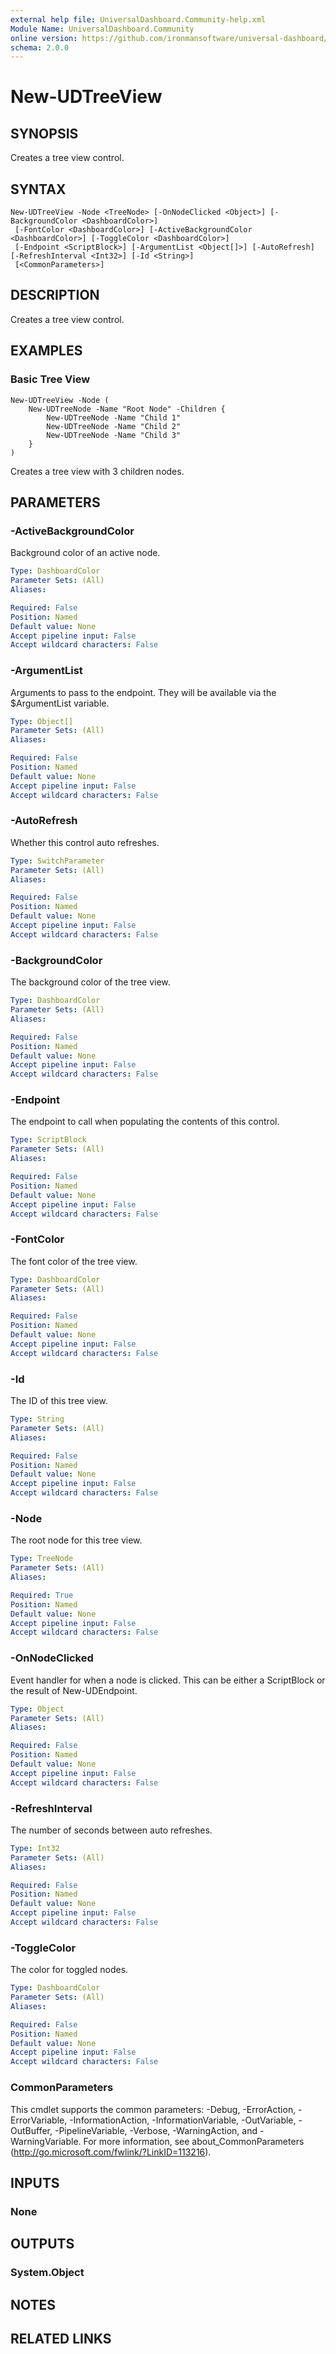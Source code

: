 ```yaml
---
external help file: UniversalDashboard.Community-help.xml
Module Name: UniversalDashboard.Community
online version: https://github.com/ironmansoftware/universal-dashboard/blob/master/src/UniversalDashboard/Help/New-UDTreeView.md
schema: 2.0.0
---
```


# New-UDTreeView

## SYNOPSIS
Creates a tree view control.

## SYNTAX

```
New-UDTreeView -Node <TreeNode> [-OnNodeClicked <Object>] [-BackgroundColor <DashboardColor>]
 [-FontColor <DashboardColor>] [-ActiveBackgroundColor <DashboardColor>] [-ToggleColor <DashboardColor>]
 [-Endpoint <ScriptBlock>] [-ArgumentList <Object[]>] [-AutoRefresh] [-RefreshInterval <Int32>] [-Id <String>]
 [<CommonParameters>]
```

## DESCRIPTION
Creates a tree view control.

## EXAMPLES

### Basic Tree View
```
New-UDTreeView -Node (
    New-UDTreeNode -Name "Root Node" -Children {
        New-UDTreeNode -Name "Child 1"
        New-UDTreeNode -Name "Child 2"
        New-UDTreeNode -Name "Child 3"
    }
)
```

Creates a tree view with 3 children nodes. 

## PARAMETERS

### -ActiveBackgroundColor
Background color of an active node. 

```yaml
Type: DashboardColor
Parameter Sets: (All)
Aliases: 

Required: False
Position: Named
Default value: None
Accept pipeline input: False
Accept wildcard characters: False
```

### -ArgumentList
Arguments to pass to the endpoint. They will be available via the $ArgumentList variable.

```yaml
Type: Object[]
Parameter Sets: (All)
Aliases: 

Required: False
Position: Named
Default value: None
Accept pipeline input: False
Accept wildcard characters: False
```

### -AutoRefresh
Whether this control auto refreshes. 

```yaml
Type: SwitchParameter
Parameter Sets: (All)
Aliases: 

Required: False
Position: Named
Default value: None
Accept pipeline input: False
Accept wildcard characters: False
```

### -BackgroundColor
The background color of the tree view. 

```yaml
Type: DashboardColor
Parameter Sets: (All)
Aliases: 

Required: False
Position: Named
Default value: None
Accept pipeline input: False
Accept wildcard characters: False
```

### -Endpoint
The endpoint to call when populating the contents of this control. 

```yaml
Type: ScriptBlock
Parameter Sets: (All)
Aliases: 

Required: False
Position: Named
Default value: None
Accept pipeline input: False
Accept wildcard characters: False
```

### -FontColor
The font color of the tree view. 

```yaml
Type: DashboardColor
Parameter Sets: (All)
Aliases: 

Required: False
Position: Named
Default value: None
Accept pipeline input: False
Accept wildcard characters: False
```

### -Id
The ID of this tree view. 

```yaml
Type: String
Parameter Sets: (All)
Aliases: 

Required: False
Position: Named
Default value: None
Accept pipeline input: False
Accept wildcard characters: False
```

### -Node
The root node for this tree view. 

```yaml
Type: TreeNode
Parameter Sets: (All)
Aliases: 

Required: True
Position: Named
Default value: None
Accept pipeline input: False
Accept wildcard characters: False
```

### -OnNodeClicked
Event handler for when a node is clicked. This can be either a ScriptBlock or the result of New-UDEndpoint. 

```yaml
Type: Object
Parameter Sets: (All)
Aliases: 

Required: False
Position: Named
Default value: None
Accept pipeline input: False
Accept wildcard characters: False
```

### -RefreshInterval
The number of seconds between auto refreshes. 

```yaml
Type: Int32
Parameter Sets: (All)
Aliases: 

Required: False
Position: Named
Default value: None
Accept pipeline input: False
Accept wildcard characters: False
```

### -ToggleColor
The color for toggled nodes.

```yaml
Type: DashboardColor
Parameter Sets: (All)
Aliases: 

Required: False
Position: Named
Default value: None
Accept pipeline input: False
Accept wildcard characters: False
```

### CommonParameters
This cmdlet supports the common parameters: -Debug, -ErrorAction, -ErrorVariable, -InformationAction, -InformationVariable, -OutVariable, -OutBuffer, -PipelineVariable, -Verbose, -WarningAction, and -WarningVariable. For more information, see about_CommonParameters (http://go.microsoft.com/fwlink/?LinkID=113216).

## INPUTS

### None

## OUTPUTS

### System.Object

## NOTES

## RELATED LINKS

